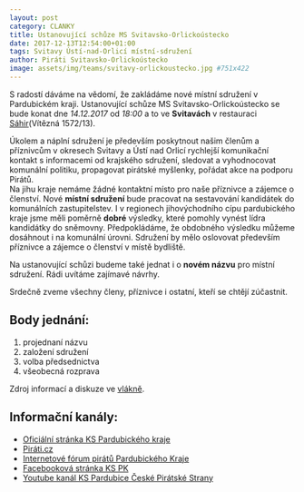 ```yaml
---
layout: post
category: CLANKY
title: Ustanovující schůze MS Svitavsko-Orlickoústecko
date: 2017-12-13T12:54:00+01:00  
tags: Svitavy Ústí-nad-Orlicí místní-sdružení
author: Piráti Svitavsko-Orlickoústecko
image: assets/img/teams/svitavy-orlickoustecko.jpg #751x422
---
```


S radostí dáváme na vědomí, že zakládáme nové místní sdružení v Pardubickém kraji.
Ustanovující schůze MS Svitavsko-Orlickoústecko se bude konat dne _14.12.2017_ od _18:00_ a to ve **Svitavách** v restauraci [Sáhir][6](Vítězná 1572/13).

Úkolem a náplní sdružení je především poskytnout našim členům a příznivcům v okresech Svitavy a Ústí nad Orlicí rychlejší komunikační kontakt s informacemi od krajského sdružení, 
sledovat a vyhodnocovat komunální politiku, propagovat pirátské  myšlenky, pořádat akce na podporu Pirátů.  
Na jihu kraje nemáme žádné kontaktní místo pro naše příznivce a zájemce o členství. Nové **místní sdružení** bude pracovat na sestavování kandidátek do komunálních zastupitelstev. 
I v regionech jihovýchodního cípu pardubického kraje jsme měli poměrně **dobré** výsledky, které pomohly vynést lídra kandidátky do sněmovny. 
Předpokládáme, že obdobného výsledku můžeme dosáhnout i na komunální úrovni. Sdružení by mělo oslovovat především příznivce a zájemce o členství v místě bydliště.  

Na ustanovující schůzi budeme také jednat i o **novém názvu** pro místní sdružení. Rádi uvítáme zajímavé návrhy.  

Srdečně zveme všechny členy, příznivce i ostatní, kteří se chtějí zúčastnit.

Body jednání:
-------------
1. projednaní názvu
2. založení sdružení
3. volba předsednictva
4. všeobecná rozprava

Zdroj informací a diskuze ve [vlákně][7].


Informační kanály:
------------------
* [Oficiální stránka KS Pardubického kraje][1]
* [Piráti.cz][2]
* [Internetové fórum pirátů Pardubického Kraje][3]
* [Facebooková stránka KS PK][4]
* [Youtube kanál KS Pardubice České Pirátské Strany][5]

[1]: https://pardubicky.pirati.cz/
[2]: https://www.pirati.cz
[3]: https://forum.pirati.cz/pardubicky-kraj-f85/
[4]: https://www.facebook.com/pages/Pir%C3%A1ti-Pardubick%C3%BD-kraj/161396423900274?ref=ts&fref=ts
[5]: https://www.youtube.com/channel/UC_DPWuE5dPRXl7blykCKmmg 
[6]: https://en.mapy.cz/zakladni?x=16.4678287&y=49.7615877&z=17&source=firm&id=2025931
[7]: https://forum.pirati.cz/pardubicky-kraj-f85/ustanovujici-schuze-ms-pro-svitavsko-a-ustecko-orlicko-t38641-10.html
